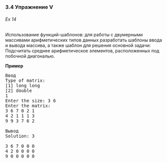 ### 3.4 Упражнение V

###### Ex 14

Использование  функций-шаблонов:  для  работы  с  двумерными  массивами арифметических  типов  данных  разработать  шаблоны  ввода  и  вывода  массива,  а также шаблон для решения основной задачи: Подсчитать  среднее  арифметическое элементов,  расположенных  под  побочной диагональю.

**Пример**

<pre>Ввод
Type of matrix:
[1] long long
[2] double
1
Enter the size: 3 6
Enter the matrix:
3 6 7 0 2 1
4 2 1 1 1 3
9 9 3 7 6 2

Вывод
Solution: 3

3 6 7 0 0 0
4 2 0 0 0 0
9 0 0 0 0 0
</pre>
